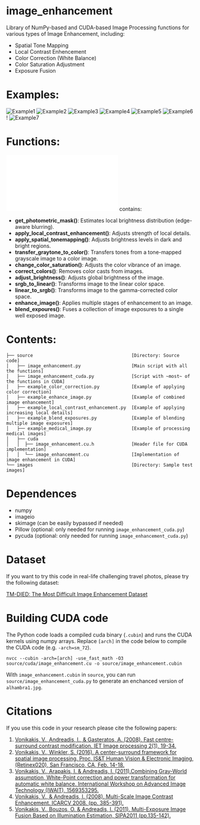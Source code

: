 # image_enhancement
Library of NumPy-based and CUDA-based Image Processing functions for various types of Image Enhancement, including:
- Spatial Tone Mapping
- Local Contrast Enhencement
- Color Correction (White Balance)
- Color Saturation Adjustment
- Exposure Fusion

# Examples:
![Example1](images/Figure_1.png "Example1")
![Example2](images/Figure_2.png "Example2")
![Example3](images/Figure_3.png "Example3")
![Example4](images/Figure_4.png "Example4")
![Example5](images/Figure_5.png "Example5")
![Example6](images/Figure_6.png "Example6")!
![Example7](images/Figure_7.png "Example7")

# Functions:
![/source/image_enhancement.py](/source/image_enhancement.py "/source/image_enhancement.py")  contains:
- **get_photometric_mask()**: Estimates local brightness distribution (edge-aware blurring).
- **apply_local_contrast_enhancement()**: Adjusts strength of local details.
- **apply_spatial_tonemapping()**: Adjusts brightness levels in dark and bright regions. 
- **transfer_graytone_to_color()**: Transfers tones from a tone-mapped grayscale image to a color image. 
- **change_color_saturation()**: Adjusts the color vibrance of an image. 
- **correct_colors()**: Removes color casts from images.
- **adjust_brightness()**: Adjusts global brightness of the image.
- **srgb_to_linear()**: Transforms image to the linear color space. 
- **linear_to_srgb()**: Transforms image to the gamma-corrected color space. 
- **enhance_image()**: Applies multiple stages of enhancement to an image. 
- **blend_expoures()**: Fuses a collection of image exposures to a single well exposed image. 

# Contents:
```tree
├── source                                     [Directory: Source code]
│   ├── image_enhancement.py                   [Main script with all the functions]
│   ├── image_enhancement_cuda.py              [Script with ~most~ of the functions in CUDA]
│   ├── example_color_correction.py            [Example of applying color correction]
│   ├── example_enhance_image.py               [Example of combined image enhancement]
│   ├── example_local_contrast_enhancement.py  [Example of applying increasing local details]
│   ├── example_blend_exposures.py             [Example of blending multiple image exposures]
│   ├── example_medical_image.py               [Example of processing medical images]
│   ├── cuda
│   │  ├── image_enhancement.cu.h              [Header file for CUDA implementation]
│   │  └── image_enhancement.cu                [Implementation of image enhancement in CUDA]
└── images                                     [Directory: Sample test images]
```

# Dependences
- numpy
- imageio
- skimage (can be easily bypassed if needed)
- Pillow (optional: only needed for running `image_enhancement_cuda.py`)
- pycuda (optional: only needed for running `image_enhancement_cuda.py`)

# Dataset
If you want to try this code in real-life challenging travel photos, please try the following dataset:

[TM-DIED: The Most Difficult Image Enhancement Dataset](https://sites.google.com/site/vonikakis/datasets/tm-died)

# Building CUDA code
The Python code loads a compiled cuda binary (`.cubin`) and runs the CUDA kernels using numpy arrays. Replace `[arch]` in the code below to compile the CUDA code (e.g. `-arch=sm_72`).

    nvcc --cubin -arch=[arch] -use_fast_math -O3 source/cuda/image_enhancement.cu -o source/image_enhancement.cubin

With `image_enhancement.cubin` in `source`, you can run `source/image_enhancement_cuda.py` to generate an enchanced version of `alhambra1.jpg`.

# Citations
If you use this code in your research please cite the following papers:   
1. [Vonikakis, V., Andreadis, I., & Gasteratos, A. (2008). Fast centre-surround contrast modification. IET Image processing 2(1), 19-34.](https://www.researchgate.net/publication/3481092_Fast_centre-surround_contrast_modification)
2. [Vonikakis, V., Winkler, S. (2016). A center-surround framework for spatial image processing. Proc. IS&T Human Vision & Electronic Imaging, (Retinex020), San Francisco, CA, Feb. 14-18.](http://vintage.winklerbros.net/Publications/ei2016hvei.pdf)
3. [Vonikakis, V., Arapakis, I. & Andreadis, I. (2011).Combining Gray-World assumption, White-Point correction and power transformation for automatic white balance. International Workshop on Advanced Image Technology (IWAIT), 1569353295.](https://www.researchgate.net/publication/235350557_Combining_Gray-World_assumption_White-Point_correction_and_power_transformation_for_automatic_white_balance)
4. [Vonikakis, V., & Andreadis, I. (2008). Multi-Scale Image Contrast Enhancement. ICARCV 2008. (pp. 385-391).](https://www.researchgate.net/publication/221145067_Multi-Scale_Image_Contrast_Enhancement)
5. [Vonikakis, V., Bouzos, O. & Andreadis, I. (2011). Multi-Exposure Image Fusion Based on Illumination Estimation, SIPA2011 (pp.135-142).](https://www.researchgate.net/publication/235350562_Multi-Exposure_Image_Fusion_Based_on_Illumination_Estimation#share)

